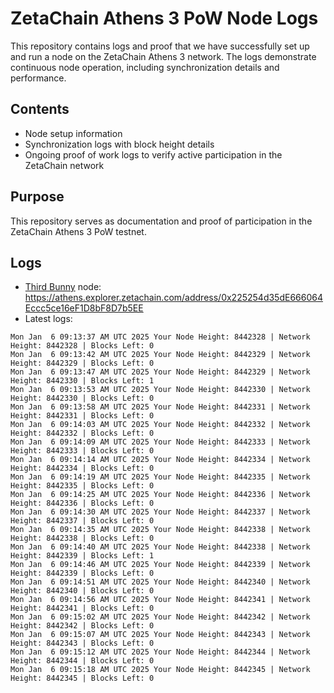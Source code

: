 # ZetaChain Athens 3 PoW Node Logs
This repository contains logs and proof that we have successfully set up and run a node on the ZetaChain Athens 3 network. The logs demonstrate continuous node operation, including synchronization details and performance.

## Contents
- Node setup information
- Synchronization logs with block height details
- Ongoing proof of work logs to verify active participation in the ZetaChain network

## Purpose
This repository serves as documentation and proof of participation in the ZetaChain Athens 3 PoW testnet.

## Logs

- [Third Bunny](https://thirdbunny.xyz/) node: https://athens.explorer.zetachain.com/address/0x225254d35dE666064Eccc5ce16eF1D8bF8D7b5EE
- Latest logs:
```
Mon Jan  6 09:13:37 AM UTC 2025 Your Node Height: 8442328 | Network Height: 8442328 | Blocks Left: 0
Mon Jan  6 09:13:42 AM UTC 2025 Your Node Height: 8442329 | Network Height: 8442329 | Blocks Left: 0
Mon Jan  6 09:13:47 AM UTC 2025 Your Node Height: 8442329 | Network Height: 8442330 | Blocks Left: 1
Mon Jan  6 09:13:53 AM UTC 2025 Your Node Height: 8442330 | Network Height: 8442330 | Blocks Left: 0
Mon Jan  6 09:13:58 AM UTC 2025 Your Node Height: 8442331 | Network Height: 8442331 | Blocks Left: 0
Mon Jan  6 09:14:03 AM UTC 2025 Your Node Height: 8442332 | Network Height: 8442332 | Blocks Left: 0
Mon Jan  6 09:14:09 AM UTC 2025 Your Node Height: 8442333 | Network Height: 8442333 | Blocks Left: 0
Mon Jan  6 09:14:14 AM UTC 2025 Your Node Height: 8442334 | Network Height: 8442334 | Blocks Left: 0
Mon Jan  6 09:14:19 AM UTC 2025 Your Node Height: 8442335 | Network Height: 8442335 | Blocks Left: 0
Mon Jan  6 09:14:25 AM UTC 2025 Your Node Height: 8442336 | Network Height: 8442336 | Blocks Left: 0
Mon Jan  6 09:14:30 AM UTC 2025 Your Node Height: 8442337 | Network Height: 8442337 | Blocks Left: 0
Mon Jan  6 09:14:35 AM UTC 2025 Your Node Height: 8442338 | Network Height: 8442338 | Blocks Left: 0
Mon Jan  6 09:14:40 AM UTC 2025 Your Node Height: 8442338 | Network Height: 8442339 | Blocks Left: 1
Mon Jan  6 09:14:46 AM UTC 2025 Your Node Height: 8442339 | Network Height: 8442339 | Blocks Left: 0
Mon Jan  6 09:14:51 AM UTC 2025 Your Node Height: 8442340 | Network Height: 8442340 | Blocks Left: 0
Mon Jan  6 09:14:56 AM UTC 2025 Your Node Height: 8442341 | Network Height: 8442341 | Blocks Left: 0
Mon Jan  6 09:15:02 AM UTC 2025 Your Node Height: 8442342 | Network Height: 8442342 | Blocks Left: 0
Mon Jan  6 09:15:07 AM UTC 2025 Your Node Height: 8442343 | Network Height: 8442343 | Blocks Left: 0
Mon Jan  6 09:15:12 AM UTC 2025 Your Node Height: 8442344 | Network Height: 8442344 | Blocks Left: 0
Mon Jan  6 09:15:18 AM UTC 2025 Your Node Height: 8442345 | Network Height: 8442345 | Blocks Left: 0
```

